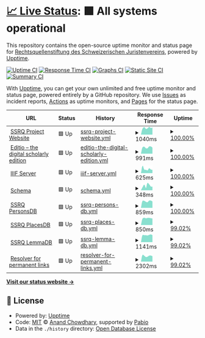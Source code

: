 # [📈 Live Status](https://status.ssrq-sds-fds.ch): <!--live status--> **🟩 All systems operational**

This repository contains the open-source uptime monitor and status page for [Rechtsquellenstiftung des Schweizerischen Juristenvereins](www.ssrq-sds-fds.ch), powered by [Upptime](https://github.com/upptime/upptime).

[![Uptime CI](https://github.com/SSRQ-SDS-FDS/ssrq-uptime/workflows/Uptime%20CI/badge.svg)](https://github.com/SSRQ-SDS-FDS/ssrq-uptime/actions?query=workflow%3A%22Uptime+CI%22)
[![Response Time CI](https://github.com/SSRQ-SDS-FDS/ssrq-uptime/workflows/Response%20Time%20CI/badge.svg)](https://github.com/SSRQ-SDS-FDS/ssrq-uptime/actions?query=workflow%3A%22Response+Time+CI%22)
[![Graphs CI](https://github.com/SSRQ-SDS-FDS/ssrq-uptime/workflows/Graphs%20CI/badge.svg)](https://github.com/SSRQ-SDS-FDS/ssrq-uptime/actions?query=workflow%3A%22Graphs+CI%22)
[![Static Site CI](https://github.com/SSRQ-SDS-FDS/ssrq-uptime/workflows/Static%20Site%20CI/badge.svg)](https://github.com/SSRQ-SDS-FDS/ssrq-uptime/actions?query=workflow%3A%22Static+Site+CI%22)
[![Summary CI](https://github.com/SSRQ-SDS-FDS/ssrq-uptime/workflows/Summary%20CI/badge.svg)](https://github.com/SSRQ-SDS-FDS/ssrq-uptime/actions?query=workflow%3A%22Summary+CI%22)

With [Upptime](https://upptime.js.org), you can get your own unlimited and free uptime monitor and status page, powered entirely by a GitHub repository. We use [Issues](https://github.com/SSRQ-SDS-FDS/ssrq-uptime/issues) as incident reports, [Actions](https://github.com/SSRQ-SDS-FDS/ssrq-uptime/actions) as uptime monitors, and [Pages](https://status.ssrq-sds-fds.ch) for the status page.

<!--start: status pages-->
<!-- This summary is generated by Upptime (https://github.com/upptime/upptime) -->
<!-- Do not edit this manually, your changes will be overwritten -->
<!-- prettier-ignore -->
| URL | Status | History | Response Time | Uptime |
| --- | ------ | ------- | ------------- | ------ |
| <img alt="" src="https://icons.duckduckgo.com/ip3/ssrq-sds-fds.ch.ico" height="13"> [SSRQ Project Website](http://ssrq-sds-fds.ch) | 🟩 Up | [ssrq-project-website.yml](https://github.com/SSRQ-SDS-FDS/ssrq-uptime/commits/HEAD/history/ssrq-project-website.yml) | <details><summary><img alt="Response time graph" src="./graphs/ssrq-project-website/response-time-week.png" height="20"> 1040ms</summary><br><a href="https://status.ssrq-sds-fds.ch/history/ssrq-project-website"><img alt="Response time 1574" src="https://img.shields.io/endpoint?url=https%3A%2F%2Fraw.githubusercontent.com%2FSSRQ-SDS-FDS%2Fssrq-uptime%2FHEAD%2Fapi%2Fssrq-project-website%2Fresponse-time.json"></a><br><a href="https://status.ssrq-sds-fds.ch/history/ssrq-project-website"><img alt="24-hour response time 1108" src="https://img.shields.io/endpoint?url=https%3A%2F%2Fraw.githubusercontent.com%2FSSRQ-SDS-FDS%2Fssrq-uptime%2FHEAD%2Fapi%2Fssrq-project-website%2Fresponse-time-day.json"></a><br><a href="https://status.ssrq-sds-fds.ch/history/ssrq-project-website"><img alt="7-day response time 1040" src="https://img.shields.io/endpoint?url=https%3A%2F%2Fraw.githubusercontent.com%2FSSRQ-SDS-FDS%2Fssrq-uptime%2FHEAD%2Fapi%2Fssrq-project-website%2Fresponse-time-week.json"></a><br><a href="https://status.ssrq-sds-fds.ch/history/ssrq-project-website"><img alt="30-day response time 1189" src="https://img.shields.io/endpoint?url=https%3A%2F%2Fraw.githubusercontent.com%2FSSRQ-SDS-FDS%2Fssrq-uptime%2FHEAD%2Fapi%2Fssrq-project-website%2Fresponse-time-month.json"></a><br><a href="https://status.ssrq-sds-fds.ch/history/ssrq-project-website"><img alt="1-year response time 1583" src="https://img.shields.io/endpoint?url=https%3A%2F%2Fraw.githubusercontent.com%2FSSRQ-SDS-FDS%2Fssrq-uptime%2FHEAD%2Fapi%2Fssrq-project-website%2Fresponse-time-year.json"></a></details> | <details><summary><a href="https://status.ssrq-sds-fds.ch/history/ssrq-project-website">100.00%</a></summary><a href="https://status.ssrq-sds-fds.ch/history/ssrq-project-website"><img alt="All-time uptime 99.53%" src="https://img.shields.io/endpoint?url=https%3A%2F%2Fraw.githubusercontent.com%2FSSRQ-SDS-FDS%2Fssrq-uptime%2FHEAD%2Fapi%2Fssrq-project-website%2Fuptime.json"></a><br><a href="https://status.ssrq-sds-fds.ch/history/ssrq-project-website"><img alt="24-hour uptime 100.00%" src="https://img.shields.io/endpoint?url=https%3A%2F%2Fraw.githubusercontent.com%2FSSRQ-SDS-FDS%2Fssrq-uptime%2FHEAD%2Fapi%2Fssrq-project-website%2Fuptime-day.json"></a><br><a href="https://status.ssrq-sds-fds.ch/history/ssrq-project-website"><img alt="7-day uptime 100.00%" src="https://img.shields.io/endpoint?url=https%3A%2F%2Fraw.githubusercontent.com%2FSSRQ-SDS-FDS%2Fssrq-uptime%2FHEAD%2Fapi%2Fssrq-project-website%2Fuptime-week.json"></a><br><a href="https://status.ssrq-sds-fds.ch/history/ssrq-project-website"><img alt="30-day uptime 100.00%" src="https://img.shields.io/endpoint?url=https%3A%2F%2Fraw.githubusercontent.com%2FSSRQ-SDS-FDS%2Fssrq-uptime%2FHEAD%2Fapi%2Fssrq-project-website%2Fuptime-month.json"></a><br><a href="https://status.ssrq-sds-fds.ch/history/ssrq-project-website"><img alt="1-year uptime 99.49%" src="https://img.shields.io/endpoint?url=https%3A%2F%2Fraw.githubusercontent.com%2FSSRQ-SDS-FDS%2Fssrq-uptime%2FHEAD%2Fapi%2Fssrq-project-website%2Fuptime-year.json"></a></details>
| <img alt="" src="https://icons.duckduckgo.com/ip3/editio.ssrq-online.ch.ico" height="13"> [Editio – the digital scholarly edition](https://editio.ssrq-online.ch) | 🟩 Up | [editio-the-digital-scholarly-edition.yml](https://github.com/SSRQ-SDS-FDS/ssrq-uptime/commits/HEAD/history/editio-the-digital-scholarly-edition.yml) | <details><summary><img alt="Response time graph" src="./graphs/editio-the-digital-scholarly-edition/response-time-week.png" height="20"> 991ms</summary><br><a href="https://status.ssrq-sds-fds.ch/history/editio-the-digital-scholarly-edition"><img alt="Response time 1463" src="https://img.shields.io/endpoint?url=https%3A%2F%2Fraw.githubusercontent.com%2FSSRQ-SDS-FDS%2Fssrq-uptime%2FHEAD%2Fapi%2Feditio-the-digital-scholarly-edition%2Fresponse-time.json"></a><br><a href="https://status.ssrq-sds-fds.ch/history/editio-the-digital-scholarly-edition"><img alt="24-hour response time 941" src="https://img.shields.io/endpoint?url=https%3A%2F%2Fraw.githubusercontent.com%2FSSRQ-SDS-FDS%2Fssrq-uptime%2FHEAD%2Fapi%2Feditio-the-digital-scholarly-edition%2Fresponse-time-day.json"></a><br><a href="https://status.ssrq-sds-fds.ch/history/editio-the-digital-scholarly-edition"><img alt="7-day response time 991" src="https://img.shields.io/endpoint?url=https%3A%2F%2Fraw.githubusercontent.com%2FSSRQ-SDS-FDS%2Fssrq-uptime%2FHEAD%2Fapi%2Feditio-the-digital-scholarly-edition%2Fresponse-time-week.json"></a><br><a href="https://status.ssrq-sds-fds.ch/history/editio-the-digital-scholarly-edition"><img alt="30-day response time 1182" src="https://img.shields.io/endpoint?url=https%3A%2F%2Fraw.githubusercontent.com%2FSSRQ-SDS-FDS%2Fssrq-uptime%2FHEAD%2Fapi%2Feditio-the-digital-scholarly-edition%2Fresponse-time-month.json"></a><br><a href="https://status.ssrq-sds-fds.ch/history/editio-the-digital-scholarly-edition"><img alt="1-year response time 1425" src="https://img.shields.io/endpoint?url=https%3A%2F%2Fraw.githubusercontent.com%2FSSRQ-SDS-FDS%2Fssrq-uptime%2FHEAD%2Fapi%2Feditio-the-digital-scholarly-edition%2Fresponse-time-year.json"></a></details> | <details><summary><a href="https://status.ssrq-sds-fds.ch/history/editio-the-digital-scholarly-edition">100.00%</a></summary><a href="https://status.ssrq-sds-fds.ch/history/editio-the-digital-scholarly-edition"><img alt="All-time uptime 98.05%" src="https://img.shields.io/endpoint?url=https%3A%2F%2Fraw.githubusercontent.com%2FSSRQ-SDS-FDS%2Fssrq-uptime%2FHEAD%2Fapi%2Feditio-the-digital-scholarly-edition%2Fuptime.json"></a><br><a href="https://status.ssrq-sds-fds.ch/history/editio-the-digital-scholarly-edition"><img alt="24-hour uptime 100.00%" src="https://img.shields.io/endpoint?url=https%3A%2F%2Fraw.githubusercontent.com%2FSSRQ-SDS-FDS%2Fssrq-uptime%2FHEAD%2Fapi%2Feditio-the-digital-scholarly-edition%2Fuptime-day.json"></a><br><a href="https://status.ssrq-sds-fds.ch/history/editio-the-digital-scholarly-edition"><img alt="7-day uptime 100.00%" src="https://img.shields.io/endpoint?url=https%3A%2F%2Fraw.githubusercontent.com%2FSSRQ-SDS-FDS%2Fssrq-uptime%2FHEAD%2Fapi%2Feditio-the-digital-scholarly-edition%2Fuptime-week.json"></a><br><a href="https://status.ssrq-sds-fds.ch/history/editio-the-digital-scholarly-edition"><img alt="30-day uptime 99.96%" src="https://img.shields.io/endpoint?url=https%3A%2F%2Fraw.githubusercontent.com%2FSSRQ-SDS-FDS%2Fssrq-uptime%2FHEAD%2Fapi%2Feditio-the-digital-scholarly-edition%2Fuptime-month.json"></a><br><a href="https://status.ssrq-sds-fds.ch/history/editio-the-digital-scholarly-edition"><img alt="1-year uptime 97.89%" src="https://img.shields.io/endpoint?url=https%3A%2F%2Fraw.githubusercontent.com%2FSSRQ-SDS-FDS%2Fssrq-uptime%2FHEAD%2Fapi%2Feditio-the-digital-scholarly-edition%2Fuptime-year.json"></a></details>
| <img alt="" src="https://icons.duckduckgo.com/ip3/facsimiles.ssrq-sds-fds.ch.ico" height="13"> [IIIF Server](https://facsimiles.ssrq-sds-fds.ch/iiif/2/ADCO_BII_8_19_1r.ptif/info.json) | 🟩 Up | [iiif-server.yml](https://github.com/SSRQ-SDS-FDS/ssrq-uptime/commits/HEAD/history/iiif-server.yml) | <details><summary><img alt="Response time graph" src="./graphs/iiif-server/response-time-week.png" height="20"> 625ms</summary><br><a href="https://status.ssrq-sds-fds.ch/history/iiif-server"><img alt="Response time 590" src="https://img.shields.io/endpoint?url=https%3A%2F%2Fraw.githubusercontent.com%2FSSRQ-SDS-FDS%2Fssrq-uptime%2FHEAD%2Fapi%2Fiiif-server%2Fresponse-time.json"></a><br><a href="https://status.ssrq-sds-fds.ch/history/iiif-server"><img alt="24-hour response time 494" src="https://img.shields.io/endpoint?url=https%3A%2F%2Fraw.githubusercontent.com%2FSSRQ-SDS-FDS%2Fssrq-uptime%2FHEAD%2Fapi%2Fiiif-server%2Fresponse-time-day.json"></a><br><a href="https://status.ssrq-sds-fds.ch/history/iiif-server"><img alt="7-day response time 625" src="https://img.shields.io/endpoint?url=https%3A%2F%2Fraw.githubusercontent.com%2FSSRQ-SDS-FDS%2Fssrq-uptime%2FHEAD%2Fapi%2Fiiif-server%2Fresponse-time-week.json"></a><br><a href="https://status.ssrq-sds-fds.ch/history/iiif-server"><img alt="30-day response time 669" src="https://img.shields.io/endpoint?url=https%3A%2F%2Fraw.githubusercontent.com%2FSSRQ-SDS-FDS%2Fssrq-uptime%2FHEAD%2Fapi%2Fiiif-server%2Fresponse-time-month.json"></a><br><a href="https://status.ssrq-sds-fds.ch/history/iiif-server"><img alt="1-year response time 599" src="https://img.shields.io/endpoint?url=https%3A%2F%2Fraw.githubusercontent.com%2FSSRQ-SDS-FDS%2Fssrq-uptime%2FHEAD%2Fapi%2Fiiif-server%2Fresponse-time-year.json"></a></details> | <details><summary><a href="https://status.ssrq-sds-fds.ch/history/iiif-server">100.00%</a></summary><a href="https://status.ssrq-sds-fds.ch/history/iiif-server"><img alt="All-time uptime 99.93%" src="https://img.shields.io/endpoint?url=https%3A%2F%2Fraw.githubusercontent.com%2FSSRQ-SDS-FDS%2Fssrq-uptime%2FHEAD%2Fapi%2Fiiif-server%2Fuptime.json"></a><br><a href="https://status.ssrq-sds-fds.ch/history/iiif-server"><img alt="24-hour uptime 100.00%" src="https://img.shields.io/endpoint?url=https%3A%2F%2Fraw.githubusercontent.com%2FSSRQ-SDS-FDS%2Fssrq-uptime%2FHEAD%2Fapi%2Fiiif-server%2Fuptime-day.json"></a><br><a href="https://status.ssrq-sds-fds.ch/history/iiif-server"><img alt="7-day uptime 100.00%" src="https://img.shields.io/endpoint?url=https%3A%2F%2Fraw.githubusercontent.com%2FSSRQ-SDS-FDS%2Fssrq-uptime%2FHEAD%2Fapi%2Fiiif-server%2Fuptime-week.json"></a><br><a href="https://status.ssrq-sds-fds.ch/history/iiif-server"><img alt="30-day uptime 100.00%" src="https://img.shields.io/endpoint?url=https%3A%2F%2Fraw.githubusercontent.com%2FSSRQ-SDS-FDS%2Fssrq-uptime%2FHEAD%2Fapi%2Fiiif-server%2Fuptime-month.json"></a><br><a href="https://status.ssrq-sds-fds.ch/history/iiif-server"><img alt="1-year uptime 99.93%" src="https://img.shields.io/endpoint?url=https%3A%2F%2Fraw.githubusercontent.com%2FSSRQ-SDS-FDS%2Fssrq-uptime%2FHEAD%2Fapi%2Fiiif-server%2Fuptime-year.json"></a></details>
| <img alt="" src="https://icons.duckduckgo.com/ip3/schema.ssrq-sds-fds.ch.ico" height="13"> [Schema](https://schema.ssrq-sds-fds.ch/latest/) | 🟩 Up | [schema.yml](https://github.com/SSRQ-SDS-FDS/ssrq-uptime/commits/HEAD/history/schema.yml) | <details><summary><img alt="Response time graph" src="./graphs/schema/response-time-week.png" height="20"> 348ms</summary><br><a href="https://status.ssrq-sds-fds.ch/history/schema"><img alt="Response time 306" src="https://img.shields.io/endpoint?url=https%3A%2F%2Fraw.githubusercontent.com%2FSSRQ-SDS-FDS%2Fssrq-uptime%2FHEAD%2Fapi%2Fschema%2Fresponse-time.json"></a><br><a href="https://status.ssrq-sds-fds.ch/history/schema"><img alt="24-hour response time 275" src="https://img.shields.io/endpoint?url=https%3A%2F%2Fraw.githubusercontent.com%2FSSRQ-SDS-FDS%2Fssrq-uptime%2FHEAD%2Fapi%2Fschema%2Fresponse-time-day.json"></a><br><a href="https://status.ssrq-sds-fds.ch/history/schema"><img alt="7-day response time 348" src="https://img.shields.io/endpoint?url=https%3A%2F%2Fraw.githubusercontent.com%2FSSRQ-SDS-FDS%2Fssrq-uptime%2FHEAD%2Fapi%2Fschema%2Fresponse-time-week.json"></a><br><a href="https://status.ssrq-sds-fds.ch/history/schema"><img alt="30-day response time 341" src="https://img.shields.io/endpoint?url=https%3A%2F%2Fraw.githubusercontent.com%2FSSRQ-SDS-FDS%2Fssrq-uptime%2FHEAD%2Fapi%2Fschema%2Fresponse-time-month.json"></a><br><a href="https://status.ssrq-sds-fds.ch/history/schema"><img alt="1-year response time 312" src="https://img.shields.io/endpoint?url=https%3A%2F%2Fraw.githubusercontent.com%2FSSRQ-SDS-FDS%2Fssrq-uptime%2FHEAD%2Fapi%2Fschema%2Fresponse-time-year.json"></a></details> | <details><summary><a href="https://status.ssrq-sds-fds.ch/history/schema">100.00%</a></summary><a href="https://status.ssrq-sds-fds.ch/history/schema"><img alt="All-time uptime 100.00%" src="https://img.shields.io/endpoint?url=https%3A%2F%2Fraw.githubusercontent.com%2FSSRQ-SDS-FDS%2Fssrq-uptime%2FHEAD%2Fapi%2Fschema%2Fuptime.json"></a><br><a href="https://status.ssrq-sds-fds.ch/history/schema"><img alt="24-hour uptime 100.00%" src="https://img.shields.io/endpoint?url=https%3A%2F%2Fraw.githubusercontent.com%2FSSRQ-SDS-FDS%2Fssrq-uptime%2FHEAD%2Fapi%2Fschema%2Fuptime-day.json"></a><br><a href="https://status.ssrq-sds-fds.ch/history/schema"><img alt="7-day uptime 100.00%" src="https://img.shields.io/endpoint?url=https%3A%2F%2Fraw.githubusercontent.com%2FSSRQ-SDS-FDS%2Fssrq-uptime%2FHEAD%2Fapi%2Fschema%2Fuptime-week.json"></a><br><a href="https://status.ssrq-sds-fds.ch/history/schema"><img alt="30-day uptime 100.00%" src="https://img.shields.io/endpoint?url=https%3A%2F%2Fraw.githubusercontent.com%2FSSRQ-SDS-FDS%2Fssrq-uptime%2FHEAD%2Fapi%2Fschema%2Fuptime-month.json"></a><br><a href="https://status.ssrq-sds-fds.ch/history/schema"><img alt="1-year uptime 99.99%" src="https://img.shields.io/endpoint?url=https%3A%2F%2Fraw.githubusercontent.com%2FSSRQ-SDS-FDS%2Fssrq-uptime%2FHEAD%2Fapi%2Fschema%2Fuptime-year.json"></a></details>
| <img alt="" src="https://icons.duckduckgo.com/ip3/personae.ssrq-sds-fds.ch.ico" height="13"> [SSRQ PersonsDB](https://personae.ssrq-sds-fds.ch) | 🟩 Up | [ssrq-persons-db.yml](https://github.com/SSRQ-SDS-FDS/ssrq-uptime/commits/HEAD/history/ssrq-persons-db.yml) | <details><summary><img alt="Response time graph" src="./graphs/ssrq-persons-db/response-time-week.png" height="20"> 859ms</summary><br><a href="https://status.ssrq-sds-fds.ch/history/ssrq-persons-db"><img alt="Response time 1026" src="https://img.shields.io/endpoint?url=https%3A%2F%2Fraw.githubusercontent.com%2FSSRQ-SDS-FDS%2Fssrq-uptime%2FHEAD%2Fapi%2Fssrq-persons-db%2Fresponse-time.json"></a><br><a href="https://status.ssrq-sds-fds.ch/history/ssrq-persons-db"><img alt="24-hour response time 819" src="https://img.shields.io/endpoint?url=https%3A%2F%2Fraw.githubusercontent.com%2FSSRQ-SDS-FDS%2Fssrq-uptime%2FHEAD%2Fapi%2Fssrq-persons-db%2Fresponse-time-day.json"></a><br><a href="https://status.ssrq-sds-fds.ch/history/ssrq-persons-db"><img alt="7-day response time 859" src="https://img.shields.io/endpoint?url=https%3A%2F%2Fraw.githubusercontent.com%2FSSRQ-SDS-FDS%2Fssrq-uptime%2FHEAD%2Fapi%2Fssrq-persons-db%2Fresponse-time-week.json"></a><br><a href="https://status.ssrq-sds-fds.ch/history/ssrq-persons-db"><img alt="30-day response time 939" src="https://img.shields.io/endpoint?url=https%3A%2F%2Fraw.githubusercontent.com%2FSSRQ-SDS-FDS%2Fssrq-uptime%2FHEAD%2Fapi%2Fssrq-persons-db%2Fresponse-time-month.json"></a><br><a href="https://status.ssrq-sds-fds.ch/history/ssrq-persons-db"><img alt="1-year response time 1027" src="https://img.shields.io/endpoint?url=https%3A%2F%2Fraw.githubusercontent.com%2FSSRQ-SDS-FDS%2Fssrq-uptime%2FHEAD%2Fapi%2Fssrq-persons-db%2Fresponse-time-year.json"></a></details> | <details><summary><a href="https://status.ssrq-sds-fds.ch/history/ssrq-persons-db">100.00%</a></summary><a href="https://status.ssrq-sds-fds.ch/history/ssrq-persons-db"><img alt="All-time uptime 96.16%" src="https://img.shields.io/endpoint?url=https%3A%2F%2Fraw.githubusercontent.com%2FSSRQ-SDS-FDS%2Fssrq-uptime%2FHEAD%2Fapi%2Fssrq-persons-db%2Fuptime.json"></a><br><a href="https://status.ssrq-sds-fds.ch/history/ssrq-persons-db"><img alt="24-hour uptime 100.00%" src="https://img.shields.io/endpoint?url=https%3A%2F%2Fraw.githubusercontent.com%2FSSRQ-SDS-FDS%2Fssrq-uptime%2FHEAD%2Fapi%2Fssrq-persons-db%2Fuptime-day.json"></a><br><a href="https://status.ssrq-sds-fds.ch/history/ssrq-persons-db"><img alt="7-day uptime 100.00%" src="https://img.shields.io/endpoint?url=https%3A%2F%2Fraw.githubusercontent.com%2FSSRQ-SDS-FDS%2Fssrq-uptime%2FHEAD%2Fapi%2Fssrq-persons-db%2Fuptime-week.json"></a><br><a href="https://status.ssrq-sds-fds.ch/history/ssrq-persons-db"><img alt="30-day uptime 96.80%" src="https://img.shields.io/endpoint?url=https%3A%2F%2Fraw.githubusercontent.com%2FSSRQ-SDS-FDS%2Fssrq-uptime%2FHEAD%2Fapi%2Fssrq-persons-db%2Fuptime-month.json"></a><br><a href="https://status.ssrq-sds-fds.ch/history/ssrq-persons-db"><img alt="1-year uptime 95.87%" src="https://img.shields.io/endpoint?url=https%3A%2F%2Fraw.githubusercontent.com%2FSSRQ-SDS-FDS%2Fssrq-uptime%2FHEAD%2Fapi%2Fssrq-persons-db%2Fuptime-year.json"></a></details>
| <img alt="" src="https://icons.duckduckgo.com/ip3/loci.ssrq-sds-fds.ch.ico" height="13"> [SSRQ PlacesDB](https://loci.ssrq-sds-fds.ch/search/search-form.xq) | 🟩 Up | [ssrq-places-db.yml](https://github.com/SSRQ-SDS-FDS/ssrq-uptime/commits/HEAD/history/ssrq-places-db.yml) | <details><summary><img alt="Response time graph" src="./graphs/ssrq-places-db/response-time-week.png" height="20"> 850ms</summary><br><a href="https://status.ssrq-sds-fds.ch/history/ssrq-places-db"><img alt="Response time 807" src="https://img.shields.io/endpoint?url=https%3A%2F%2Fraw.githubusercontent.com%2FSSRQ-SDS-FDS%2Fssrq-uptime%2FHEAD%2Fapi%2Fssrq-places-db%2Fresponse-time.json"></a><br><a href="https://status.ssrq-sds-fds.ch/history/ssrq-places-db"><img alt="24-hour response time 948" src="https://img.shields.io/endpoint?url=https%3A%2F%2Fraw.githubusercontent.com%2FSSRQ-SDS-FDS%2Fssrq-uptime%2FHEAD%2Fapi%2Fssrq-places-db%2Fresponse-time-day.json"></a><br><a href="https://status.ssrq-sds-fds.ch/history/ssrq-places-db"><img alt="7-day response time 850" src="https://img.shields.io/endpoint?url=https%3A%2F%2Fraw.githubusercontent.com%2FSSRQ-SDS-FDS%2Fssrq-uptime%2FHEAD%2Fapi%2Fssrq-places-db%2Fresponse-time-week.json"></a><br><a href="https://status.ssrq-sds-fds.ch/history/ssrq-places-db"><img alt="30-day response time 881" src="https://img.shields.io/endpoint?url=https%3A%2F%2Fraw.githubusercontent.com%2FSSRQ-SDS-FDS%2Fssrq-uptime%2FHEAD%2Fapi%2Fssrq-places-db%2Fresponse-time-month.json"></a><br><a href="https://status.ssrq-sds-fds.ch/history/ssrq-places-db"><img alt="1-year response time 834" src="https://img.shields.io/endpoint?url=https%3A%2F%2Fraw.githubusercontent.com%2FSSRQ-SDS-FDS%2Fssrq-uptime%2FHEAD%2Fapi%2Fssrq-places-db%2Fresponse-time-year.json"></a></details> | <details><summary><a href="https://status.ssrq-sds-fds.ch/history/ssrq-places-db">99.02%</a></summary><a href="https://status.ssrq-sds-fds.ch/history/ssrq-places-db"><img alt="All-time uptime 99.53%" src="https://img.shields.io/endpoint?url=https%3A%2F%2Fraw.githubusercontent.com%2FSSRQ-SDS-FDS%2Fssrq-uptime%2FHEAD%2Fapi%2Fssrq-places-db%2Fuptime.json"></a><br><a href="https://status.ssrq-sds-fds.ch/history/ssrq-places-db"><img alt="24-hour uptime 93.13%" src="https://img.shields.io/endpoint?url=https%3A%2F%2Fraw.githubusercontent.com%2FSSRQ-SDS-FDS%2Fssrq-uptime%2FHEAD%2Fapi%2Fssrq-places-db%2Fuptime-day.json"></a><br><a href="https://status.ssrq-sds-fds.ch/history/ssrq-places-db"><img alt="7-day uptime 99.02%" src="https://img.shields.io/endpoint?url=https%3A%2F%2Fraw.githubusercontent.com%2FSSRQ-SDS-FDS%2Fssrq-uptime%2FHEAD%2Fapi%2Fssrq-places-db%2Fuptime-week.json"></a><br><a href="https://status.ssrq-sds-fds.ch/history/ssrq-places-db"><img alt="30-day uptime 99.77%" src="https://img.shields.io/endpoint?url=https%3A%2F%2Fraw.githubusercontent.com%2FSSRQ-SDS-FDS%2Fssrq-uptime%2FHEAD%2Fapi%2Fssrq-places-db%2Fuptime-month.json"></a><br><a href="https://status.ssrq-sds-fds.ch/history/ssrq-places-db"><img alt="1-year uptime 99.50%" src="https://img.shields.io/endpoint?url=https%3A%2F%2Fraw.githubusercontent.com%2FSSRQ-SDS-FDS%2Fssrq-uptime%2FHEAD%2Fapi%2Fssrq-places-db%2Fuptime-year.json"></a></details>
| <img alt="" src="https://icons.duckduckgo.com/ip3/termini.ssrq-sds-fds.ch.ico" height="13"> [SSRQ LemmaDB](https://termini.ssrq-sds-fds.ch/search/search-form.xq) | 🟩 Up | [ssrq-lemma-db.yml](https://github.com/SSRQ-SDS-FDS/ssrq-uptime/commits/HEAD/history/ssrq-lemma-db.yml) | <details><summary><img alt="Response time graph" src="./graphs/ssrq-lemma-db/response-time-week.png" height="20"> 1141ms</summary><br><a href="https://status.ssrq-sds-fds.ch/history/ssrq-lemma-db"><img alt="Response time 1144" src="https://img.shields.io/endpoint?url=https%3A%2F%2Fraw.githubusercontent.com%2FSSRQ-SDS-FDS%2Fssrq-uptime%2FHEAD%2Fapi%2Fssrq-lemma-db%2Fresponse-time.json"></a><br><a href="https://status.ssrq-sds-fds.ch/history/ssrq-lemma-db"><img alt="24-hour response time 1211" src="https://img.shields.io/endpoint?url=https%3A%2F%2Fraw.githubusercontent.com%2FSSRQ-SDS-FDS%2Fssrq-uptime%2FHEAD%2Fapi%2Fssrq-lemma-db%2Fresponse-time-day.json"></a><br><a href="https://status.ssrq-sds-fds.ch/history/ssrq-lemma-db"><img alt="7-day response time 1141" src="https://img.shields.io/endpoint?url=https%3A%2F%2Fraw.githubusercontent.com%2FSSRQ-SDS-FDS%2Fssrq-uptime%2FHEAD%2Fapi%2Fssrq-lemma-db%2Fresponse-time-week.json"></a><br><a href="https://status.ssrq-sds-fds.ch/history/ssrq-lemma-db"><img alt="30-day response time 1167" src="https://img.shields.io/endpoint?url=https%3A%2F%2Fraw.githubusercontent.com%2FSSRQ-SDS-FDS%2Fssrq-uptime%2FHEAD%2Fapi%2Fssrq-lemma-db%2Fresponse-time-month.json"></a><br><a href="https://status.ssrq-sds-fds.ch/history/ssrq-lemma-db"><img alt="1-year response time 1177" src="https://img.shields.io/endpoint?url=https%3A%2F%2Fraw.githubusercontent.com%2FSSRQ-SDS-FDS%2Fssrq-uptime%2FHEAD%2Fapi%2Fssrq-lemma-db%2Fresponse-time-year.json"></a></details> | <details><summary><a href="https://status.ssrq-sds-fds.ch/history/ssrq-lemma-db">99.02%</a></summary><a href="https://status.ssrq-sds-fds.ch/history/ssrq-lemma-db"><img alt="All-time uptime 99.52%" src="https://img.shields.io/endpoint?url=https%3A%2F%2Fraw.githubusercontent.com%2FSSRQ-SDS-FDS%2Fssrq-uptime%2FHEAD%2Fapi%2Fssrq-lemma-db%2Fuptime.json"></a><br><a href="https://status.ssrq-sds-fds.ch/history/ssrq-lemma-db"><img alt="24-hour uptime 93.13%" src="https://img.shields.io/endpoint?url=https%3A%2F%2Fraw.githubusercontent.com%2FSSRQ-SDS-FDS%2Fssrq-uptime%2FHEAD%2Fapi%2Fssrq-lemma-db%2Fuptime-day.json"></a><br><a href="https://status.ssrq-sds-fds.ch/history/ssrq-lemma-db"><img alt="7-day uptime 99.02%" src="https://img.shields.io/endpoint?url=https%3A%2F%2Fraw.githubusercontent.com%2FSSRQ-SDS-FDS%2Fssrq-uptime%2FHEAD%2Fapi%2Fssrq-lemma-db%2Fuptime-week.json"></a><br><a href="https://status.ssrq-sds-fds.ch/history/ssrq-lemma-db"><img alt="30-day uptime 99.77%" src="https://img.shields.io/endpoint?url=https%3A%2F%2Fraw.githubusercontent.com%2FSSRQ-SDS-FDS%2Fssrq-uptime%2FHEAD%2Fapi%2Fssrq-lemma-db%2Fuptime-month.json"></a><br><a href="https://status.ssrq-sds-fds.ch/history/ssrq-lemma-db"><img alt="1-year uptime 99.49%" src="https://img.shields.io/endpoint?url=https%3A%2F%2Fraw.githubusercontent.com%2FSSRQ-SDS-FDS%2Fssrq-uptime%2FHEAD%2Fapi%2Fssrq-lemma-db%2Fuptime-year.json"></a></details>
| <img alt="" src="https://icons.duckduckgo.com/ip3/p.ssrq-sds-fds.ch.ico" height="13"> [Resolver for permanent links](https://p.ssrq-sds-fds.ch/loc123456) | 🟩 Up | [resolver-for-permanent-links.yml](https://github.com/SSRQ-SDS-FDS/ssrq-uptime/commits/HEAD/history/resolver-for-permanent-links.yml) | <details><summary><img alt="Response time graph" src="./graphs/resolver-for-permanent-links/response-time-week.png" height="20"> 2302ms</summary><br><a href="https://status.ssrq-sds-fds.ch/history/resolver-for-permanent-links"><img alt="Response time 2021" src="https://img.shields.io/endpoint?url=https%3A%2F%2Fraw.githubusercontent.com%2FSSRQ-SDS-FDS%2Fssrq-uptime%2FHEAD%2Fapi%2Fresolver-for-permanent-links%2Fresponse-time.json"></a><br><a href="https://status.ssrq-sds-fds.ch/history/resolver-for-permanent-links"><img alt="24-hour response time 2512" src="https://img.shields.io/endpoint?url=https%3A%2F%2Fraw.githubusercontent.com%2FSSRQ-SDS-FDS%2Fssrq-uptime%2FHEAD%2Fapi%2Fresolver-for-permanent-links%2Fresponse-time-day.json"></a><br><a href="https://status.ssrq-sds-fds.ch/history/resolver-for-permanent-links"><img alt="7-day response time 2302" src="https://img.shields.io/endpoint?url=https%3A%2F%2Fraw.githubusercontent.com%2FSSRQ-SDS-FDS%2Fssrq-uptime%2FHEAD%2Fapi%2Fresolver-for-permanent-links%2Fresponse-time-week.json"></a><br><a href="https://status.ssrq-sds-fds.ch/history/resolver-for-permanent-links"><img alt="30-day response time 2333" src="https://img.shields.io/endpoint?url=https%3A%2F%2Fraw.githubusercontent.com%2FSSRQ-SDS-FDS%2Fssrq-uptime%2FHEAD%2Fapi%2Fresolver-for-permanent-links%2Fresponse-time-month.json"></a><br><a href="https://status.ssrq-sds-fds.ch/history/resolver-for-permanent-links"><img alt="1-year response time 2021" src="https://img.shields.io/endpoint?url=https%3A%2F%2Fraw.githubusercontent.com%2FSSRQ-SDS-FDS%2Fssrq-uptime%2FHEAD%2Fapi%2Fresolver-for-permanent-links%2Fresponse-time-year.json"></a></details> | <details><summary><a href="https://status.ssrq-sds-fds.ch/history/resolver-for-permanent-links">99.02%</a></summary><a href="https://status.ssrq-sds-fds.ch/history/resolver-for-permanent-links"><img alt="All-time uptime 99.43%" src="https://img.shields.io/endpoint?url=https%3A%2F%2Fraw.githubusercontent.com%2FSSRQ-SDS-FDS%2Fssrq-uptime%2FHEAD%2Fapi%2Fresolver-for-permanent-links%2Fuptime.json"></a><br><a href="https://status.ssrq-sds-fds.ch/history/resolver-for-permanent-links"><img alt="24-hour uptime 93.12%" src="https://img.shields.io/endpoint?url=https%3A%2F%2Fraw.githubusercontent.com%2FSSRQ-SDS-FDS%2Fssrq-uptime%2FHEAD%2Fapi%2Fresolver-for-permanent-links%2Fuptime-day.json"></a><br><a href="https://status.ssrq-sds-fds.ch/history/resolver-for-permanent-links"><img alt="7-day uptime 99.02%" src="https://img.shields.io/endpoint?url=https%3A%2F%2Fraw.githubusercontent.com%2FSSRQ-SDS-FDS%2Fssrq-uptime%2FHEAD%2Fapi%2Fresolver-for-permanent-links%2Fuptime-week.json"></a><br><a href="https://status.ssrq-sds-fds.ch/history/resolver-for-permanent-links"><img alt="30-day uptime 99.70%" src="https://img.shields.io/endpoint?url=https%3A%2F%2Fraw.githubusercontent.com%2FSSRQ-SDS-FDS%2Fssrq-uptime%2FHEAD%2Fapi%2Fresolver-for-permanent-links%2Fuptime-month.json"></a><br><a href="https://status.ssrq-sds-fds.ch/history/resolver-for-permanent-links"><img alt="1-year uptime 99.43%" src="https://img.shields.io/endpoint?url=https%3A%2F%2Fraw.githubusercontent.com%2FSSRQ-SDS-FDS%2Fssrq-uptime%2FHEAD%2Fapi%2Fresolver-for-permanent-links%2Fuptime-year.json"></a></details>

<!--end: status pages-->

[**Visit our status website →**](https://status.ssrq-sds-fds.ch)

## 📄 License

- Powered by: [Upptime](https://github.com/upptime/upptime)
- Code: [MIT](./LICENSE) © [Anand Chowdhary](https://anandchowdhary.com), supported by [Pabio](https://pabio.com)
- Data in the `./history` directory: [Open Database License](https://opendatacommons.org/licenses/odbl/1-0/)
